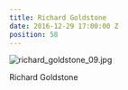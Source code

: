 ```yaml
---
title: Richard Goldstone
date: 2016-12-29 17:00:00 Z
position: 58
---
```


![richard_goldstone_09.jpg](/uploads/richard_goldstone_09.jpg)

Richard Goldstone